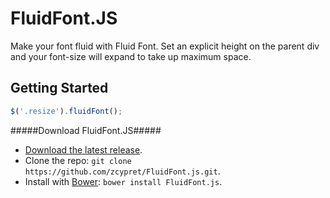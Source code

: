 # FluidFont.JS #

Make your font fluid with Fluid Font. Set an explicit height on the parent div and your font-size will expand to take up maximum space.

## Getting Started ##
```javascript
$('.resize').fluidFont();
```

#####Download FluidFont.JS#####
- [Download the latest release](https://github.com/zcypret/FluidFont.js).
- Clone the repo: `git clone https://github.com/zcypret/FluidFont.js.git`.
- Install with [Bower](http://bower.io): `bower install FluidFont.js`.
